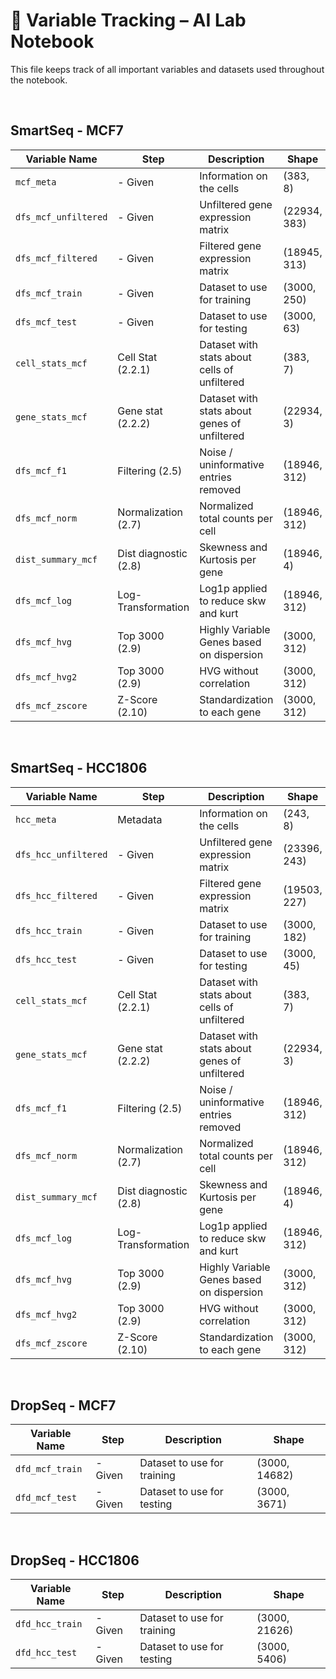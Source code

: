 # 📓 Variable Tracking – AI Lab Notebook

This file keeps track of all important variables and datasets used throughout the notebook.

&nbsp;


## SmartSeq - MCF7
| Variable Name       | Step                 | Description                                  | Shape         |
|---------------------|----------------------|----------------------------------------------|---------------|
| `mcf_meta`          | - Given              | Information on the cells                     | (383, 8)      |
| `dfs_mcf_unfiltered`| - Given              | Unfiltered gene expression matrix            | (22934, 383)  |
| `dfs_mcf_filtered`  | - Given              | Filtered gene expression matrix              | (18945, 313)  |
| `dfs_mcf_train`     | - Given              | Dataset to use for training                  | (3000, 250)   |
| `dfs_mcf_test`      | - Given              | Dataset to use for testing                   | (3000, 63)    |
| `cell_stats_mcf`    | Cell Stat (2.2.1)    | Dataset with stats about cells of unfiltered | (383, 7)      |
| `gene_stats_mcf`    | Gene stat (2.2.2)    | Dataset with stats about genes of unfiltered | (22934, 3)    |
| `dfs_mcf_f1`        | Filtering (2.5)      | Noise / uninformative entries removed        | (18946, 312)  |
| `dfs_mcf_norm`      | Normalization (2.7)  | Normalized total counts per cell             | (18946, 312)  |
| `dist_summary_mcf`  | Dist diagnostic (2.8)| Skewness and Kurtosis per gene               | (18946, 4)    |
| `dfs_mcf_log`       | Log-Transformation   | Log1p applied to reduce skw and kurt         | (18946, 312)  |
| `dfs_mcf_hvg`       | Top 3000 (2.9)       | Highly Variable Genes based on dispersion    | (3000, 312)   |
| `dfs_mcf_hvg2`      | Top 3000 (2.9)       | HVG without correlation                      | (3000, 312)   |
| `dfs_mcf_zscore`    | Z-Score (2.10)       | Standardization to each gene                 | (3000, 312)   |


&nbsp;


## SmartSeq - HCC1806
| Variable Name       | Step                 | Description                                  | Shape         |
|---------------------|----------------------|----------------------------------------------|---------------|
| `hcc_meta`          | Metadata             | Information on the cells                     | (243, 8)      |
| `dfs_hcc_unfiltered`| - Given              | Unfiltered gene expression matrix            | (23396, 243)  |
| `dfs_hcc_filtered`  | - Given              | Filtered gene expression matrix              | (19503, 227)  |
| `dfs_hcc_train`     | - Given              | Dataset to use for training                  | (3000, 182)   |
| `dfs_hcc_test`      | - Given              | Dataset to use for testing                   | (3000, 45)    |
| `cell_stats_mcf`    | Cell Stat (2.2.1)    | Dataset with stats about cells of unfiltered | (383, 7)      |
| `gene_stats_mcf`    | Gene stat (2.2.2)    | Dataset with stats about genes of unfiltered | (22934, 3)    |
| `dfs_mcf_f1`        | Filtering (2.5)      | Noise / uninformative entries removed        | (18946, 312)  |
| `dfs_mcf_norm`      | Normalization (2.7)  | Normalized total counts per cell             | (18946, 312)  |
| `dist_summary_mcf`  | Dist diagnostic (2.8)| Skewness and Kurtosis per gene               | (18946, 4)    |
| `dfs_mcf_log`       | Log-Transformation   | Log1p applied to reduce skw and kurt         | (18946, 312)  |
| `dfs_mcf_hvg`       | Top 3000 (2.9)       | Highly Variable Genes based on dispersion    | (3000, 312)   |
| `dfs_mcf_hvg2`      | Top 3000 (2.9)       | HVG without correlation                      | (3000, 312)   |
| `dfs_mcf_zscore`    | Z-Score (2.10)       | Standardization to each gene                 | (3000, 312)   |


&nbsp;


## DropSeq - MCF7
| Variable Name       | Step             | Description                                  | Shape         |
|---------------------|------------------|----------------------------------------------|---------------|
| `dfd_mcf_train`     | - Given          | Dataset to use for training                  | (3000, 14682) |
| `dfd_mcf_test`      | - Given          | Dataset to use for testing                   | (3000, 3671)  |


&nbsp;


## DropSeq - HCC1806
| Variable Name       | Step             | Description                                  | Shape         |
|---------------------|------------------|----------------------------------------------|---------------|
| `dfd_hcc_train`     | - Given          | Dataset to use for training                  | (3000, 21626) |
| `dfd_hcc_test`      | - Given          | Dataset to use for testing                   | (3000, 5406)  |